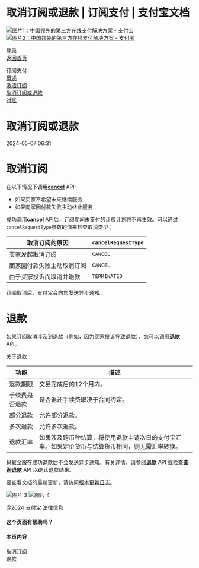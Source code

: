取消订阅或退款 | 订阅支付 | 支付宝文档
==================

[![图片1：中国领先的第三方在线支付解决方案 - 支付宝](https://ac.alipay.com/storage/2024/3/26/d66c43c0-440d-4c97-9976-f2028a2c8c5e.svg) ![图片2：中国领先的第三方在线支付解决方案 - 支付宝](https://ac.alipay.com/storage/2024/3/26/a48bd336-aea0-4f16-bf83-616eacbb4434.svg)](/docs/)

[登录](https://global.alipay.com/ilogin/account_login.htm?goto=https%3A%2F%2Fglobal.alipay.com%2Fdocs%2Fac%2Fsubscriptionpay_en%2Fcancel_refund)  
[返回首页](../../)  

订阅支付  
[概述](/docs/ac/subscriptionpay_en/overview)  
[激活订阅](/docs/ac/subscriptionpay_en/activation?pageVersion=9)  
[取消订阅或退款](/docs/ac/subscriptionpay_en/cancel_refund)  
[对账](/docs/ac/subscriptionpay_en/reconcile)  

取消订阅或退款
==================

2024-05-07 06:31

取消订阅
==========

在以下情况下调用[**cancel**](https://global.alipay.com/docs/ac/ams/cancel_sub) API:

*   如果买家不希望未来继续服务
*   如果商家因付款失败主动终止服务

成功调用[**cancel**](https://global.alipay.com/docs/ac/ams/cancel_sub) API后，订阅期间未支付的计费计划将不再生效。可以通过`cancelRequestType`参数的值来检查取消类型：

| **取消订阅的原因** | `cancelRequestType` |
| --- | --- |
| 买家发起取消订阅 | `CANCEL` |
| 商家因付款失败主动取消订阅 | `CANCEL` |
| 由于买家投诉而取消并退款 | `TERMINATED` |

订阅取消后，支付宝会向您发送异步通知。

退款
======
如果订阅取消涉及到退款（例如，因为买家投诉导致退款），您可以调用[**退款**](https://global.alipay.com/docs/ac/ams/refund_online) API。

关于退款：

| 功能 | 描述 |
| --- | --- |
| 退款期限 | 交易完成后的12个月内。 |
| 手续费是否退款 | 是否退还手续费取决于合同约定。 |
| 部分退款 | 允许部分退款。 |
| 多次退款 | 允许多次退款。 |
| 退款汇率 | 如果涉及跨币种结算，将使用退款申请次日的支付宝汇率。如果定价货币与结算货币相同，则无需汇率转换。 |

蚂蚁金服在成功退款后不会发送异步通知。有关详情，请参阅**退款** API 或检查[**查询退款**](https://global.alipay.com/docs/ac/ams/ir_online) API 以确认退款结果。

要查看文档的最新更新，请访问[版本更新日志](https://global.alipay.com/docs/releasenotes)。

![图片 3](https://ac.alipay.com/storage/2021/5/20/19b2c126-9442-4f16-8f20-e539b1db482a.png) ![图片 4](https://ac.alipay.com/storage/2021/5/20/e9f3f154-dbf0-455f-89f0-b3d4e0c14481.png)

@2024 支付宝 [法律信息](https://global.alipay.com/docs/ac/platform/membership)

#### 这个页面有帮助吗？

#### 本页内容

[取消订阅](#0Eyme "取消订阅")  
[退款](#vRL3E "退款")